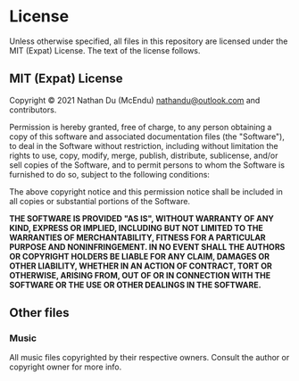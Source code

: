 License
=======

Unless otherwise specified, all files in this repository are licensed
under the MIT (Expat) License. The text of the license follows.

## MIT (Expat) License

Copyright &copy; 2021 Nathan Du (McEndu) <nathandu@outlook.com> and
contributors.

Permission is hereby granted, free of charge, to any person obtaining a copy
of this software and associated documentation files (the "Software"), to deal
in the Software without restriction, including without limitation the rights
to use, copy, modify, merge, publish, distribute, sublicense, and/or sell
copies of the Software, and to permit persons to whom the Software is
furnished to do so, subject to the following conditions:

The above copyright notice and this permission notice shall be included in all
copies or substantial portions of the Software.

**THE SOFTWARE IS PROVIDED "AS IS", WITHOUT WARRANTY OF ANY KIND, EXPRESS OR
IMPLIED, INCLUDING BUT NOT LIMITED TO THE WARRANTIES OF MERCHANTABILITY,
FITNESS FOR A PARTICULAR PURPOSE AND NONINFRINGEMENT. IN NO EVENT SHALL THE
AUTHORS OR COPYRIGHT HOLDERS BE LIABLE FOR ANY CLAIM, DAMAGES OR OTHER
LIABILITY, WHETHER IN AN ACTION OF CONTRACT, TORT OR OTHERWISE, ARISING FROM,
OUT OF OR IN CONNECTION WITH THE SOFTWARE OR THE USE OR OTHER DEALINGS IN THE
SOFTWARE.**

## Other files

### Music

All music files copyrighted by their respective owners. Consult the author
or copyright owner for more info.
